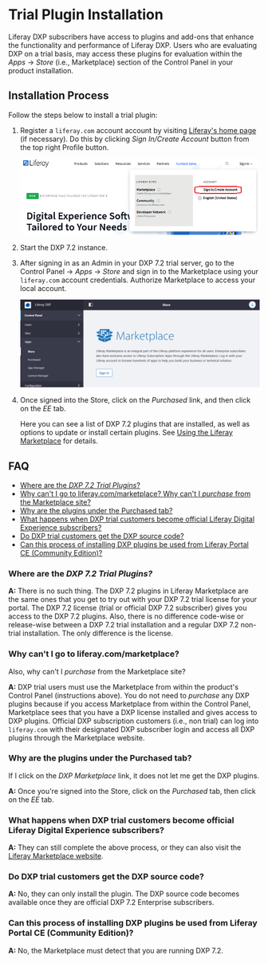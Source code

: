 # Trial Plugin Installation

Liferay DXP subscribers have access to plugins and add-ons that enhance the functionality and performance of Liferay DXP. Users who are evaluating DXP on a trial basis, may access these plugins for evaluation within the *Apps* &rarr; *Store* (i.e., Marketplace) section of the Control Panel in your product installation.

## Installation Process

Follow the steps below to install a trial plugin:

1. Register a `liferay.com` account account by visiting [Liferay's home page](https://www.liferay.com) (if necessary). Do this by clicking *Sign In/Create Account* button from the top right Profile button.

    ![Figure 1: Hover over the Profile button and click Sign In/Create Account.](./trial-plugin-installation/images/01.png)

1. Start the DXP 7.2 instance.
1. After signing in as an Admin in your DXP 7.2 trial server, go to the Control Panel &rarr; *Apps* &rarr; *Store* and sign in to the Marketplace using your `liferay.com` account credentials. Authorize Marketplace to access your local account.

    ![Figure 2: Click the Store link and authorize Marketplace to access your local account.](./trial-plugin-installation/images/02.png)

1. Once signed into the Store, click on the *Purchased* link, and then click on the *EE* tab.

    Here you can see a list of DXP 7.2 plugins that are installed, as well as options to update or install certain plugins. See [Using the Liferay Marketplace](/docs/7-2/user/-/knowledge_base/u/using-the-liferay-marketplace) for details.

## FAQ

* [Where are the *DXP 7.2 Trial Plugins*?](#where-are-the-DXP-7.2-Trial-Plugins*?)
* [Why can't I go to liferay.com/marketplace? Why can't I *purchase* from the Marketplace site?](#why-can't-i-go-to-liferay.com/marketplace?)
* [Why are the plugins under the Purchased tab?](#why-are-the-plugins-under-the-purchased-tab?)
* [What happens when DXP trial customers become official Liferay Digital Experience subscribers?](#what-happens-when-DXP-trial-customers-become-official-Liferay-Digital-Experience-subscribers?)
* [Do DXP trial customers get the DXP source code?](#do-dxp-trial-customers-get-the-dxp-source-code?)
* [Can this process of installing DXP plugins be used from Liferay Portal CE (Community Edition)?](#can-this-process-of-installing-dxp-plugins-be-used-from-liferay-portal-ce-(community-edition?))

### Where are the *DXP 7.2 Trial Plugins?*

**A:** There is no such thing. The DXP 7.2 plugins in Liferay Marketplace are the same ones that you get to try out with your DXP 7.2 trial license for your portal. The DXP 7.2 license (trial or official DXP 7.2 subscriber) gives you access to the DXP 7.2 plugins. Also, there is no difference code-wise or release-wise between a DXP 7.2 trial installation and a regular DXP 7.2 non-trial installation. The only difference is the license.

### Why can't I go to liferay.com/marketplace?

Also, why can't I *purchase* from the Marketplace site?

**A:** DXP trial users must use the Marketplace from within the product's Control Panel (instructions above). You do not need to *purchase* any DXP plugins because if you access Marketplace from within the Control Panel, Marketplace sees that you have a DXP license installed and gives access to DXP plugins. Official DXP subscription customers (i.e., non trial) can log into `liferay.com` with their designated DXP subscriber login and access all DXP plugins through the Marketplace website.

### Why are the plugins under the Purchased tab?

If I click on the *DXP Marketplace* link, it does not let me get the DXP plugins.

**A:** Once you're signed into the Store, click on the *Purchased* tab, then click on the *EE* tab.

### What happens when DXP trial customers become official Liferay Digital Experience subscribers?

**A:** They can still complete the above process, or they can also visit the [Liferay Marketplace website](https://www.liferay.com/marketplace).

### Do DXP trial customers get the DXP source code?

**A:** No, they can only install the plugin. The DXP source code becomes available once they are official DXP 7.2 Enterprise subscribers.

### Can this process of installing DXP plugins be used from Liferay Portal CE (Community Edition)?

**A:** No, the Marketplace must detect that you are running DXP 7.2.

